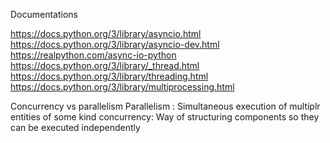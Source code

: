 Documentations

https://docs.python.org/3/library/asyncio.html
https://docs.python.org/3/library/asyncio-dev.html
https://realpython.com/async-io-python
https://docs.python.org/3/library/_thread.html
https://docs.python.org/3/library/threading.html
https://docs.python.org/3/library/multiprocessing.html


Concurrency vs parallelism 
Parallelism : Simultaneous execution of multiplr entities of some kind
concurrency: Way of structuring components so they can be executed independently




